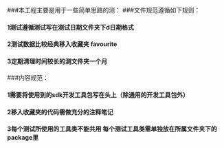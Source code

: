 
###本工程主要是用于一些简单思路的测：
###文件规范遵循如下规则：
#### 1测试遵循测试写在测试日期文件夹下d日期格式
#### 2测试数据比较经典移入收藏夹 favourite
#### 3定期清理时间较长的测文件夹一个月

###内容规范：
#### 1需要将使用到的sdk开发工具包写在头上（除通用的开发工具包外）
#### 2移入收藏夹的代码需做充分的注释笔记
#### 3每个测试所使用的工具类不能共用 每个测试工具类需单独放在所属文件夹下的package里

